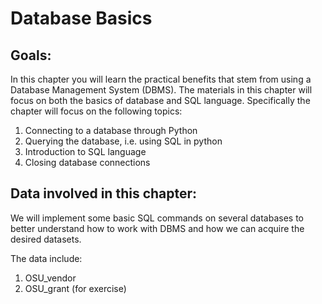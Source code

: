 Database Basics
========

Goals:
------

In this chapter you will learn the practical benefits that stem from using a Database Management System (DBMS). The materials in this chapter will focus on both the basics of database and SQL language. Specifically the chapter will focus on the following topics:

1. Connecting to a database through Python
2. Querying the database, i.e. using SQL in python
3. Introduction to SQL language
4. Closing database connections



Data involved in this chapter:
------
We will implement some basic SQL commands on several databases to better understand how to work with DBMS and how we can acquire the desired datasets.

The data include:

1. OSU_vendor 
2. OSU_grant (for exercise)